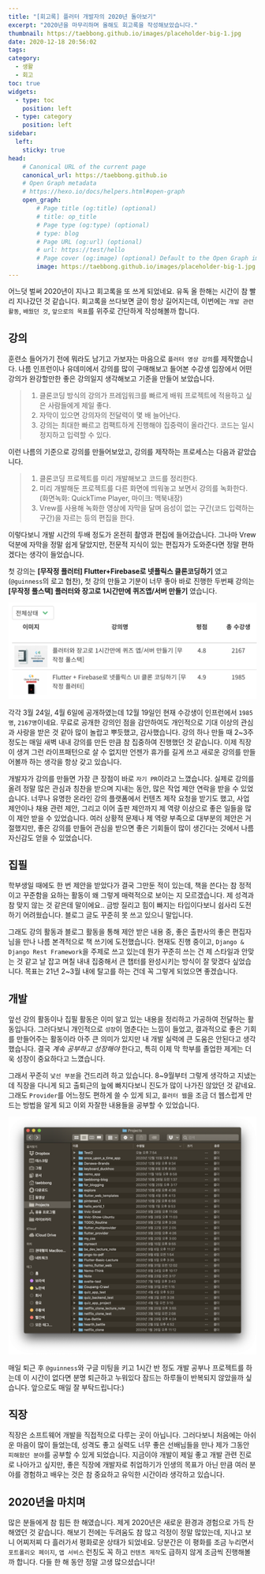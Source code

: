 ```yaml
---
title: "[회고록] 플러터 개발자의 2020년 돌아보기"
excerpt: "2020년을 마무리하며 올해도 회고록을 작성해보았습니다."
thumbnail: https://taebbong.github.io/images/placeholder-big-1.jpg 
date: 2020-12-18 20:56:02
tags:
category:
  - 생활
  - 회고
toc: true
widgets:
  - type: toc
    position: left
  - type: category
    position: left
sidebar:
  left:
    sticky: true
head:
    # Canonical URL of the current page
    canonical_url: https://taebbong.github.io
    # Open Graph metadata
    # https://hexo.io/docs/helpers.html#open-graph
    open_graph:
        # Page title (og:title) (optional)
        # title: op_title
        # Page type (og:type) (optional)
        # type: blog
        # Page URL (og:url) (optional)
        # url: https://test/hello
        # Page cover (og:image) (optional) Default to the Open Graph image or thumbnail of the page
        image: https://taebbong.github.io/images/placeholder-big-1.jpg
---
```


어느덧 벌써 2020년이 지나고 회고록을 또 쓰게 되었네요. 유독 올 한해는 시간이 참 빨리 지나갔던 것 같습니다. 회고록을 쓰다보면 글이 항상 길어지는데, 이번에는 `개발 관련 활동`, `배웠던 것`, `앞으로의 목표`를 위주로 간단하게 작성해볼까 합니다.

## 강의

훈련소 들어가기 전에 뭐라도 남기고 가보자는 마음으로 `플러터 영상 강의`를 제작했습니다. 나름 인프런이나 유데미에서 강의를 많이 구매해보고 들어본 수강생 입장에서 어떤 강의가 완강할만한 좋은 강의일지 생각해보고 기준을 만들어 보았습니다.

> 1. 클론코딩 방식의 강의가 프레임워크를 빠르게 배워 프로젝트에 적용하고 싶은 사람들에게 제일 좋다.
> 2. 자막이 있으면 강의자의 전달력이 몇 배 늘어난다.
> 3. 강의는 최대한 빠르고 컴팩트하게 진행해야 집중력이 올라간다. 코드는 일시정지하고 입력할 수 있다.

이런 나름의 기준으로 강의를 만들어보았고, 강의를 제작하는 프로세스는 다음과 같았습니다.

> 1.  클론코딩 프로젝트를 미리 개발해보고 코드를 정리한다.
> 2.  미리 개발해둔 프로젝트를 다른 화면에 띄워놓고 보면서 강의를 녹화한다. (화면녹화: QuickTime Player, 마이크: 맥북내장)
> 3.  Vrew를 사용해 녹화한 영상에 자막을 달며 음성이 없는 구간(코드 입력하는 구간)을 자르는 등의 편집을 한다.

이렇다보니 개발 시간의 두배 정도가 온전히 촬영과 편집에 들어갔습니다. 그나마 Vrew 덕분에 자막을 정말 쉽게 달았지만, 전문적 지식이 있는 편집자가 도와준다면 정말 편하겠다는 생각이 들었습니다.

첫 강의는 **[무작정 플러터] Flutter+Firebase로 넷플릭스 클론코딩하기** 였고 (`@guinness`의 로고 협찬),
첫 강의 만들고 기분이 너무 좋아 바로 진행한 두번째 강의는 **[무작정 풀스택] 플러터와 장고로 1시간만에 퀴즈앱/서버 만들기** 였습니다.

<img src="/images/blog/2020_3.png" style="border: 1px">

각각 3월 24일, 4월 6일에 공개하였는데 12월 19일인 현재 수강생이 인프런에서 `1985명`, `2167명`이네요. 무료로 공개한 강의인 점을 감안하여도 개인적으로 기대 이상의 관심과 사랑을 받은 것 같아 많이 놀랍고 뿌듯했고, 감사했습니다. 강의 하나 만들 때 2~3주 정도는 매일 새벽 내내 강의를 만든 만큼 참 집중하여 진행했던 것 같습니다. 이제 직장이 생겨 그런 라이프패턴으로 살 수 없지만 언젠가 휴가를 길게 쓰고 새로운 강의를 만들어볼까 하는 생각을 항상 갖고 있습니다.

개발자가 강의를 만들면 가장 큰 장점이 바로 `자기 PR`이라고 느꼈습니다. 실제로 강의를 올려 정말 많은 관심과 칭찬을 받으며 지내는 동안, 많은 작업 제안 연락을 받을 수 있었습니다. 너무나 유명한 온라인 강의 플랫폼에서 컨텐츠 제작 요청을 받기도 했고, 사업 제안이나 채용 관련 제안, 그리고 이어 출판 제안까지 제 역량 이상으로 좋은 일들을 많이 제안 받을 수 있었습니다. 여러 상황적 문제나 제 역량 부족으로 대부분의 제안은 거절했지만, 좋은 강의를 만들어 관심을 받으면 좋은 기회들이 많이 생긴다는 것에서 나름 자신감도 얻을 수 있었습니다.

## 집필

학부생일 때에도 한 번 제안을 받았다가 결국 그만둔 적이 있는데, 책을 쓴다는 참 정적이고 꾸준함을 요하는 활동이 왜 그렇게 매력적으로 보이는 지 모르겠습니다. 제 성격과 참 맞지 않는 것 같은데 말이에요.. 금방 질리고 힘이 빠지는 타입이다보니 쉽사리 도전하기 어려웠습니다. 블로그 글도 꾸준히 못 쓰고 있으니 말입니다.

그래도 강의 활동과 블로그 활동을 통해 제안 받은 내용 중, 좋은 출판사의 좋은 편집자님을 만나 나름 본격적으로 책 쓰기에 도전했습니다. 현재도 진행 중이고, `Django & Django Rest Framework`을 주제로 쓰고 있는데 뭔가 꾸준히 쓰는 건 제 스타일과 안맞는 것 같고 날 잡고 며칠 내내 집중해서 큰 챕터를 완성시키는 방식이 잘 맞겠다 싶었습니다. 목표는 21년 2~3월 내에 탈고를 하는 건데 꼭 그렇게 되었으면 좋겠습니다.

## 개발

앞선 강의 활동이나 집필 활동은 이미 알고 있는 내용을 정리하고 가공하여 전달하는 활동입니다. 그러다보니 개인적으로 `성장`이 멈춘다는 느낌이 들었고, 결과적으로 좋은 기회를 만들어주는 활동이라 아주 큰 의미가 있지만 내 개발 실력에 큰 도움은 안된다고 생각했습니다. 결국 _계속 공부하고 성장해야_ 한다고, 특히 이제 막 학부를 졸업한 제게는 더욱 성장이 중요하다고 느꼈습니다.

그래서 꾸준히 `낯선 부분`을 건드리려 하고 있습니다. 8~9월부터 그렇게 생각하고 지냈는데 직장을 다니게 되고 출퇴근의 늪에 빠지다보니 진도가 많이 나가진 않았던 것 같네요. 그래도 `Provider`를 어느정도 편하게 쓸 수 있게 되고, `플러터 웹`을 조금 더 웹스럽게 만드는 방법을 알게 되고 이외 자잘한 내용들을 공부할 수 있었습니다.

<img src="/images/blog/2020_4.png" style="border: 1px">

매일 퇴근 후 `@guinness`와 구글 미팅을 키고 1시간 반 정도 개발 공부나 프로젝트를 하는데 이 시간이 없다면 분명 퇴근하고 누워있다 잠드는 하루들이 반복되지 않았을까 싶습니다. 앞으로도 매일 잘 부탁드립니다:)

## 직장

직장은 소프트웨어 개발을 직접적으로 다루는 곳이 아닙니다. 그러다보니 처음에는 아쉬운 마음이 많이 들었는데, 성격도 좋고 실력도 너무 좋은 선배님들을 만나 제가 그동안 `피해왔던 분야`를 공부할 수 있게 되었습니다. 지금이야 개발이 제일 좋고 개발 관련 진로로 나아가고 싶지만, 좋은 직장에 개발자로 취업하기가 인생의 목표가 아닌 만큼 여러 분야를 경험하고 배우는 것은 참 중요하고 유익한 시간이라 생각하고 있습니다.

## 2020년을 마치며

많은 분들에게 참 힘든 한 해였습니다. 제게 2020년은 새로운 환경과 경험으로 가득 찬 해였던 것 같습니다. 해보기 전에는 두려움도 참 많고 걱정이 정말 많았는데, 지나고 보니 어찌저찌 다 흘러가서 평화로운 상태가 되었네요. 당분간은 이 평화를 조금 누리면서 `포트폴리오 페이지`, `앱 서비스` 런칭도 꼭 하고 `컨텐츠 제작`도 급하지 않게 조금씩 진행해볼까 합니다. 다들 한 해 동안 정말 고생 많으셨습니다!
